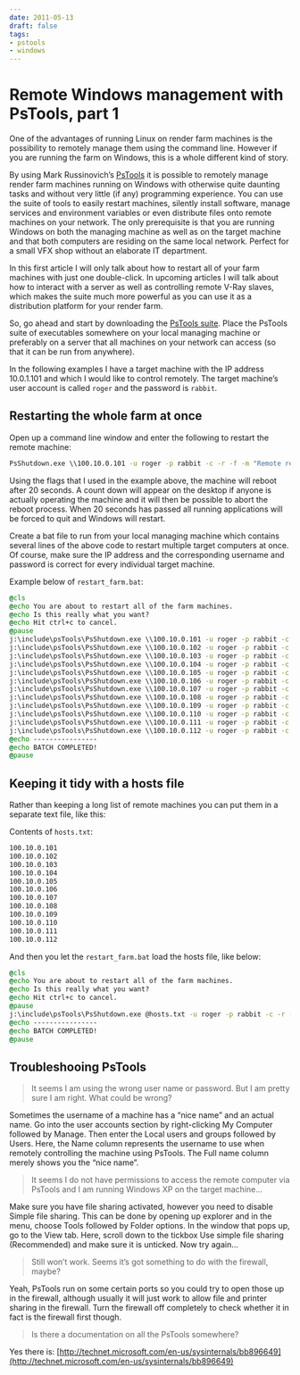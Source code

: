 ```yaml
---
date: 2011-05-13
draft: false
tags:
- pstools
- windows
---
```


# Remote Windows management with PsTools, part 1

One of the advantages of running Linux on render farm machines is the possibility to remotely manage them using the command line. However if you are running the farm on Windows, this is a whole different kind of story.

<!-- more -->

By using Mark Russinovich’s [PsTools](http://technet.microsoft.com/en-us/sysinternals/bb896649) it is possible to remotely manage render farm machines running on Windows with otherwise quite daunting tasks and without very little (if any) programming experience. You can use the suite of tools to easily restart machines, silently install software, manage services and environment variables or even distribute files onto remote machines on your network. The only prerequisite is that you are running Windows on both the managing machine as well as on the target machine and that both computers are residing on the same local network. Perfect for a small VFX shop without an elaborate IT department.

In this first article I will only talk about how to restart all of your farm machines with just one double-click. In upcoming articles I will talk about how to interact with a server as well as controlling remote V-Ray slaves, which makes the suite much more powerful as you can use it as a distribution platform for your render farm.

So, go ahead and start by downloading the [PsTools suite](http://technet.microsoft.com/en-us/sysinternals/bb896649). Place the PsTools suite of executables somewhere on your local managing machine or preferably on a server that all machines on your network can access (so that it can be run from anywhere).

In the following examples I have a target machine with the IP address 10.0.1.101 and which I would like to control remotely. The target machine’s user account is called `roger` and the password is `rabbit`.

## Restarting the whole farm at once

Open up a command line window and enter the following to restart the remote machine:

```bat
PsShutdown.exe \\100.10.0.101 -u roger -p rabbit -c -r -f -m "Remote reboot initated"
```

Using the flags that I used in the example above, the machine will reboot after 20 seconds. A count down will appear on the desktop if anyone is actually operating the machine and it will then be possible to abort the reboot process. When 20 seconds has passed all running applications will be forced to quit and Windows will restart.

Create a bat file to run from your local managing machine which contains several lines of the above code to restart multiple target computers at once. Of course, make sure the IP address and the corresponding username and password is correct for every individual target machine.

Example below of `restart_farm.bat`:

```bat
@cls
@echo You are about to restart all of the farm machines.
@echo Is this really what you want?
@echo Hit ctrl+c to cancel.
@pause
j:\include\psTools\PsShutdown.exe \\100.10.0.101 -u roger -p rabbit -c -r -f -m "Remote reboot initated"
j:\include\psTools\PsShutdown.exe \\100.10.0.102 -u roger -p rabbit -c -r -f -m "Remote reboot initated"
j:\include\psTools\PsShutdown.exe \\100.10.0.103 -u roger -p rabbit -c -r -f -m "Remote reboot initated"
j:\include\psTools\PsShutdown.exe \\100.10.0.104 -u roger -p rabbit -c -r -f -m "Remote reboot initated"
j:\include\psTools\PsShutdown.exe \\100.10.0.105 -u roger -p rabbit -c -r -f -m "Remote reboot initated"
j:\include\psTools\PsShutdown.exe \\100.10.0.106 -u roger -p rabbit -c -r -f -m "Remote reboot initated"
j:\include\psTools\PsShutdown.exe \\100.10.0.107 -u roger -p rabbit -c -r -f -m "Remote reboot initated"
j:\include\psTools\PsShutdown.exe \\100.10.0.108 -u roger -p rabbit -c -r -f -m "Remote reboot initated"
j:\include\psTools\PsShutdown.exe \\100.10.0.109 -u roger -p rabbit -c -r -f -m "Remote reboot initated"
j:\include\psTools\PsShutdown.exe \\100.10.0.110 -u roger -p rabbit -c -r -f -m "Remote reboot initated"
j:\include\psTools\PsShutdown.exe \\100.10.0.111 -u roger -p rabbit -c -r -f -m "Remote reboot initated"
j:\include\psTools\PsShutdown.exe \\100.10.0.112 -u roger -p rabbit -c -r -f -m "Remote reboot initated"
@echo ----------------
@echo BATCH COMPLETED!
@pause
```

## Keeping it tidy with a hosts file

Rather than keeping a long list of remote machines you can put them in a separate text file, like this:

Contents of `hosts.txt`:

```bat
100.10.0.101
100.10.0.102
100.10.0.103
100.10.0.104
100.10.0.105
100.10.0.106
100.10.0.107
100.10.0.108
100.10.0.109
100.10.0.110
100.10.0.111
100.10.0.112
```

And then you let the `restart_farm.bat` load the hosts file, like below:

```bat
@cls
@echo You are about to restart all of the farm machines.
@echo Is this really what you want?
@echo Hit ctrl+c to cancel.
@pause
j:\include\psTools\PsShutdown.exe @hosts.txt -u roger -p rabbit -c -r -f -m "Remote reboot initated"
@echo ----------------
@echo BATCH COMPLETED!
@pause
```

## Troubleshooing PsTools

> It seems I am using the wrong user name or password. But I am pretty sure I am right. What could be wrong?

Sometimes the username of a machine has a “nice name” and an actual name. Go into the user accounts section by right-clicking My Computer followed by Manage. Then enter the Local users and groups followed by Users. Here, the Name column represents the username to use when remotely controlling the machine using PsTools. The Full name column merely shows you the “nice name”.

> It seems I do not have permissions to access the remote computer via PsTools and I am running Windows XP on the target machine…

Make sure you have file sharing activated, however you need to disable Simple file sharing. This can be done by opening up explorer and in the menu, choose Tools followed by Folder options. In the window that pops up, go to the View tab. Here, scroll down to the tickbox Use simple file sharing (Recommended) and make sure it is unticked. Now try again…

> Still won’t work. Seems it’s got something to do with the firewall, maybe?

Yeah, PsTools run on some certain ports so you could try to open those up in the firewall, although usually it will just work to allow file and printer sharing in the firewall. Turn the firewall off completely to check whether it in fact is the firewall first though.

> Is there a documentation on all the PsTools somewhere?

Yes there is: [http://technet.microsoft.com/en-us/sysinternals/bb896649](http://technet.microsoft.com/en-us/sysinternals/bb896649)
